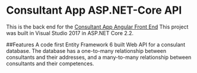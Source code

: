 # Consultant App ASP.NET-Core API
This is the back end for the [Consultant App Angular Front End](https://github.com/GustafAhlner/Consultant-Front-Angular-ClientApp)
This project was built in Visual Studio 2017 in ASP.NET Core 2.2.

##Features
A code first Entity Framework 6 built Web API for a consulant database.
The database has a one-to-many relationship between consultants and their addresses, and a many-to-many relationship between consultants and their competences. 
